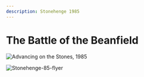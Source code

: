 ```yaml
---
description: Stonehenge 1985
---
```


# The Battle of the Beanfield

![Advancing on the Stones, 1985](https://user-images.githubusercontent.com/25156451/125209706-a4a03f00-e292-11eb-8fea-eb3b86c69fd8.jpg)

![Stonehenge-85-flyer](https://user-images.githubusercontent.com/25156451/125209760-0eb8e400-e293-11eb-8a91-b562f039d760.jpg)




